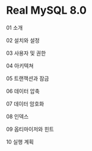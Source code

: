 # Real MySQL 8.0

01 소개

02 설치와 설정

03 사용자 및 권한

04 아키텍쳐

05 트랜잭션과 잠금

06 데이터 압축

07 데이터 암호화

08 인덱스

09 옵티마이저와 힌트

10 실행 계획